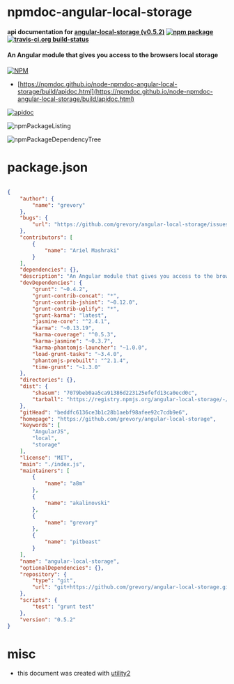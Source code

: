 # npmdoc-angular-local-storage

#### api documentation for  [angular-local-storage (v0.5.2)](https://github.com/grevory/angular-local-storage)  [![npm package](https://img.shields.io/npm/v/npmdoc-angular-local-storage.svg?style=flat-square)](https://www.npmjs.org/package/npmdoc-angular-local-storage) [![travis-ci.org build-status](https://api.travis-ci.org/npmdoc/node-npmdoc-angular-local-storage.svg)](https://travis-ci.org/npmdoc/node-npmdoc-angular-local-storage)

#### An Angular module that gives you access to the browsers local storage

[![NPM](https://nodei.co/npm/angular-local-storage.png?downloads=true&downloadRank=true&stars=true)](https://www.npmjs.com/package/angular-local-storage)

- [https://npmdoc.github.io/node-npmdoc-angular-local-storage/build/apidoc.html](https://npmdoc.github.io/node-npmdoc-angular-local-storage/build/apidoc.html)

[![apidoc](https://npmdoc.github.io/node-npmdoc-angular-local-storage/build/screenCapture.buildCi.browser.%252Ftmp%252Fbuild%252Fapidoc.html.png)](https://npmdoc.github.io/node-npmdoc-angular-local-storage/build/apidoc.html)

![npmPackageListing](https://npmdoc.github.io/node-npmdoc-angular-local-storage/build/screenCapture.npmPackageListing.svg)

![npmPackageDependencyTree](https://npmdoc.github.io/node-npmdoc-angular-local-storage/build/screenCapture.npmPackageDependencyTree.svg)



# package.json

```json

{
    "author": {
        "name": "grevory"
    },
    "bugs": {
        "url": "https://github.com/grevory/angular-local-storage/issues"
    },
    "contributors": [
        {
            "name": "Ariel Mashraki"
        }
    ],
    "dependencies": {},
    "description": "An Angular module that gives you access to the browsers local storage",
    "devDependencies": {
        "grunt": "~0.4.2",
        "grunt-contrib-concat": "*",
        "grunt-contrib-jshint": "~0.12.0",
        "grunt-contrib-uglify": "*",
        "grunt-karma": "latest",
        "jasmine-core": "^2.4.1",
        "karma": "~0.13.19",
        "karma-coverage": "^0.5.3",
        "karma-jasmine": "~0.3.7",
        "karma-phantomjs-launcher": "~1.0.0",
        "load-grunt-tasks": "~3.4.0",
        "phantomjs-prebuilt": "^2.1.4",
        "time-grunt": "~1.3.0"
    },
    "directories": {},
    "dist": {
        "shasum": "7079beb0aa5ca91386d223125efefd13ca0ecd0c",
        "tarball": "https://registry.npmjs.org/angular-local-storage/-/angular-local-storage-0.5.2.tgz"
    },
    "gitHead": "beddfc6136ce3b1c28b1aebf98afee92c7cdb9e6",
    "homepage": "https://github.com/grevory/angular-local-storage",
    "keywords": [
        "AngularJS",
        "local",
        "storage"
    ],
    "license": "MIT",
    "main": "./index.js",
    "maintainers": [
        {
            "name": "a8m"
        },
        {
            "name": "akalinovski"
        },
        {
            "name": "grevory"
        },
        {
            "name": "pitbeast"
        }
    ],
    "name": "angular-local-storage",
    "optionalDependencies": {},
    "repository": {
        "type": "git",
        "url": "git+https://github.com/grevory/angular-local-storage.git"
    },
    "scripts": {
        "test": "grunt test"
    },
    "version": "0.5.2"
}
```



# misc
- this document was created with [utility2](https://github.com/kaizhu256/node-utility2)
